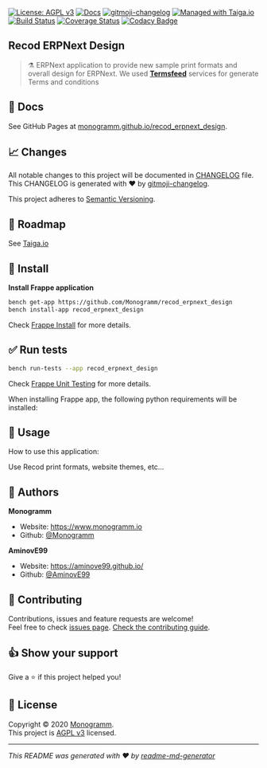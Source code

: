 [![License: AGPL v3][uri_license_image]][uri_license]
[![Docs](https://img.shields.io/badge/Docs-Github%20Pages-blue)](https://monogramm.github.io/recod_erpnext_design/)
[![gitmoji-changelog](https://img.shields.io/badge/Changelog-gitmoji-blue.svg)](https://github.com/frinyvonnick/gitmoji-changelog)
[![Managed with Taiga.io](https://img.shields.io/badge/managed%20with-TAIGA.io-709f14.svg)](https://tree.taiga.io/project/monogrammbot-monogrammrecod_erpnext_design/ "Managed with Taiga.io")
[![Build Status](https://travis-ci.org/Monogramm/recod_erpnext_design.svg)](https://travis-ci.org/Monogramm/recod_erpnext_design)
[![Coverage Status](https://coveralls.io/repos/github/Monogramm/recod_erpnext_design/badge.svg?branch=master)](https://coveralls.io/github/Monogramm/recod_erpnext_design?branch=master)
[![Codacy Badge](https://api.codacy.com/project/badge/Grade/347f10fa884446c492b6ba8cd7f4d7fc)](https://app.codacy.com/gh/Monogramm/recod_erpnext_design?utm_source=github.com&utm_medium=referral&utm_content=Monogramm/recod_erpnext_design&utm_campaign=Badge_Grade_Dashboard)
<!--
[![Codacy Badge](https://api.codacy.com/project/badge/Coverage/273679c703bb4f02ba1aacb350f7b1c5)](https://www.codacy.com/gh/Monogramm/recod_erpnext_design?utm_source=github.com&utm_medium=referral&utm_content=Monogramm/recod_erpnext_design&utm_campaign=Badge_Coverage)
[![codecov](https://codecov.io/gh/Monogramm/recod_erpnext_design/branch/master/graph/badge.svg)](https://codecov.io/gh/Monogramm/recod_erpnext_design)
[![DeepSource](https://static.deepsource.io/deepsource-badge-light-mini.svg)](https://deepsource.io/gh/Monogramm/recod_erpnext_design/?ref=repository-badge)
-->

## Recod ERPNext Design

> :alembic: ERPNext application to provide new sample print formats and overall design for ERPNext.
> We used **[Termsfeed](https://app.termsfeed.com/)** services for generate Terms and conditions

## :blue_book: Docs

See GitHub Pages at [monogramm.github.io/recod_erpnext_design](https://monogramm.github.io/recod_erpnext_design/).

## :chart_with_upwards_trend: Changes

All notable changes to this project will be documented in [CHANGELOG](./CHANGELOG.md) file.
This CHANGELOG is generated with :heart: by [gitmoji-changelog](https://github.com/frinyvonnick/gitmoji-changelog).

This project adheres to [Semantic Versioning](https://semver.org/spec/v2.0.0.html).

## :bookmark: Roadmap

See [Taiga.io](https://tree.taiga.io/project/monogrammbot-monogrammrecod_erpnext_design/ "Taiga.io monogrammbot-monogrammrecod_erpnext_design")

## :construction: Install

**Install Frappe application**

```sh
bench get-app https://github.com/Monogramm/recod_erpnext_design
bench install-app recod_erpnext_design
```

Check [Frappe Install](https://github.com/frappe/frappe/wiki/The-Hitchhiker%27s-Guide-to-Installing-Frappe-on-Linux) for more details.

## :white_check_mark: Run tests

```sh
bench run-tests --app recod_erpnext_design
```

Check [Frappe Unit Testing](https://frappe.io/docs/user/en/guides/automated-testing/unit-testing) for more details.

When installing Frappe app, the following python requirements will be installed:

## :rocket: Usage

How to use this application:

Use Recod print formats, website themes, etc...

<!--
[TODO] If project is deployed to DockerHub:
## :whale: Supported tags
[Dockerhub monogramm/recod_erpnext_design](https://hub.docker.com/r/monogramm/recod_erpnext_design/)
* `latest`
-->

## :bust_in_silhouette: Authors

**Monogramm**

-   Website: <https://www.monogramm.io>
-   Github: [@Monogramm](https://github.com/Monogramm)

**AminovE99**

-   Website: <https://aminove99.github.io/>
-   Github: [@AminovE99](https://github.com/AminovE99)

## :handshake: Contributing

Contributions, issues and feature requests are welcome!<br />Feel free to check [issues page](https://github.com/Monogramm/recod_erpnext_design/issues).
[Check the contributing guide](./CONTRIBUTING.md).<br />

## :thumbsup: Show your support

Give a :star: if this project helped you!

## :page_facing_up: License

Copyright © 2020 [Monogramm](https://github.com/Monogramm).<br />
This project is [AGPL v3](uri_license) licensed.

* * *

_This README was generated with :heart: by [readme-md-generator](https://github.com/kefranabg/readme-md-generator)_

[uri_license]: https://opensource.org/licenses/AGPL-3.0

[uri_license_image]: https://img.shields.io/badge/license-AGPL%20v3-blue
